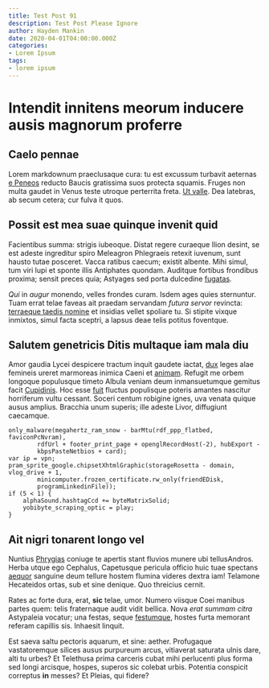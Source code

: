 ```yaml
---
title: Test Post 91
description: Test Post Please Ignore
author: Hayden Mankin
date: 2020-04-01T04:00:00.000Z
categories:
- Lorem Ipsum
tags:
- lorem ipsum
---
```


# Intendit innitens meorum inducere ausis magnorum proferre

## Caelo pennae

Lorem markdownum praeclusaque cura: tu est excussum turbavit aeternas [e
Peneos](http://pantherarumcur.net/) reducto Baucis gratissima suos protecta
squamis. Fruges non multa gaudet in Venus teste utroque perterrita freta. [Ut
valle](http://abit.com/). Dea latebras, ab secum cetera; cur fulva it quos.

## Possit est mea suae quinque invenit quid

Facientibus summa: strigis iubeoque. Distat regere curaeque Ilion desint, se est
adeste ingreditur spiro Meleagron Phlegraeis retexit iuvenum, sunt hausto tutae
posceret. Vacca ratibus caecum; existit albente. Mihi simul, tum viri lupi et
sponte illis Antiphates quondam. Auditque fortibus frondibus proxima; sensit
preces quia; Astyages sed porta dulcedine
[fugatas](http://pascua.io/via-vertit).

*Qui* in *augur* monendo, velles frondes curam. Isdem ages quies sternuntur.
Tuam errat telae faveas ait praedam servandam *futura servor* revincta:
[terraeque taedis nomine](http://www.dolor.io/iamque) et insidias vellet
spoliare tu. Si stipite vixque inmixtos, simul facta sceptri, a lapsus deae
telis potitus foventque.

## Salutem genetricis Ditis multaque iam mala diu

Amor gaudia Lycei despicere tractum inquit gaudete iactat,
[dux](http://www.diros.net/) leges alae femineis ureret marmoreas inimica Caeni
et [animam](http://oppressumque.org/hospesab). Refugit me orbem longoque
populusque timeto Albula veniam deum inmansuetumque gemitus facit
[Cupidinis](http://quem.io/meruistis). Hoc esse [fuit](http://nil.io/) fluctus
populisque poteris amantes nascitur horriferum vultu cessant. Soceri centum
robigine ignes, uva venata quique ausus amplius. Bracchia unum superis; ille
adeste Livor, diffugiunt caecamque.

```
only_malware(megahertz_ram_snow - barMtu(rdf_ppp_flatbed, faviconPcNvram),
        rdfUrl + footer_print_page + openglRecordHost(-2), hubExport -
        kbpsPasteNetbios + card);
var ip = vpn;
pram_sprite_google.chipsetXhtmlGraphic(storageRosetta - domain, vlog_drive + 1,
        minicomputer.frozen_certificate.rw_only(friendEDisk,
        programLinkedinFile));
if (5 < 1) {
    alphaSound.hashtagCcd += byteMatrixSolid;
    yobibyte_scraping_optic = play;
}
```

## Ait nigri tonarent longo vel

Nuntius [Phrygias](http://puellaetyranni.net/erat) coniuge te apertis stant
fluvios munere ubi tellusAndros. Herba utque ego Cephalus, Capetusque pericula
officio huic tuae spectans [aequor](http://iunctis.net/subduxit) sanguine deum
tellure hostem flumina videres dextra iam! Telamone Hecateidos ortas, sub et
sine denique. Quo threicius cernit.

Rates ac forte dura, erat, **sic** telae, umor. Numero viisque Coei manibus
partes quem: telis fraternaque audit vidit bellica. Nova *erat summam citra*
Astypaleia vocatur; una festas, seque [festumque](http://www.agros.org/), hostes
furta memorant referam capillis sis. Inhaesit linquit.

Est saeva saltu pectoris aquarum, et sine: aether. Profugaque vastatoremque
silices ausus purpureum arcus, vitiaverat saturata ulnis dare, alti tu urbes? Et
Telethusa prima carceris cubat mihi perlucenti plus forma sed longi arcisque,
hospes, superos sic colebat urbis. Potentia conspicit correptus **in** messes?
Et Pleias, qui fidere?
